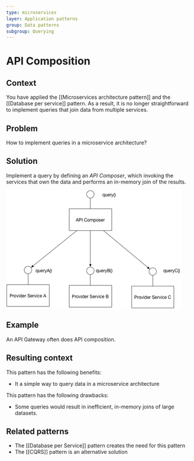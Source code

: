 ```yaml
---
type: microservices
layer: Application patterns
group: Data patterns
subgroup: Querying
---
```

# API Composition

## Context

You have applied the [[Microservices architecture pattern]] and the [[Database per service]] pattern. As a result, it is no longer straightforward to implement queries that join data from multiple services.

## Problem

How to implement queries in a microservice architecture?

## Solution

Implement a query by defining an *API Composer*, which invoking the services that own the data and performs an in-memory join of the results.

![](ApiBasedQueryBigPicture.png)

## Example

An API Gateway often does API composition.

## Resulting context

This pattern has the following benefits:
- It a simple way to query data in a microservice architecture

This pattern has the following drawbacks:
- Some queries would result in inefficient, in-memory joins of large datasets.

## Related patterns

- The [[Database per Service]] pattern creates the need for this pattern
- The [[CQRS]] pattern is an alternative solution